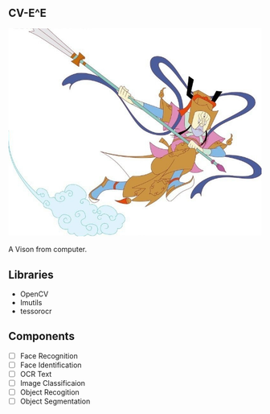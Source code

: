 CV-E^E
------

![erlangsheng](./erlangsheng.jpg)

A Vison from computer.

## Libraries

- OpenCV
- Imutils
- tessorocr

## Components

* [ ] Face Recognition
* [ ] Face Identification
* [ ] OCR Text
* [ ] Image Classificaion
* [ ] Object Recogition
* [ ] Object Segmentation
